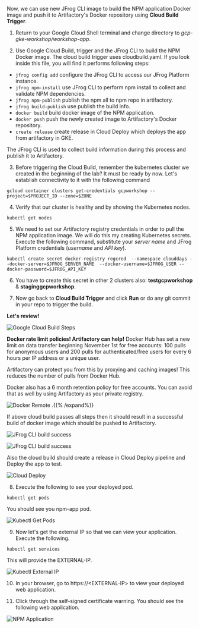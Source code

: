 Now, we can use new JFrog CLI image to build the NPM application Docker image and push it to Artifactory's Docker repository using **Cloud Build Trigger**.

1. Return to your Google Cloud Shell terminal and change directory to _gcp-gke-workshop/workshop-app_.

2. Use Google Cloud Build, trigger and the JFrog CLI to build the NPM Docker image. The cloud build trigger uses cloudbuild.yaml. If you look inside this file, you will find it performs following steps:

- `jfrog config add` configure the JFrog CLI to access our JFrog Platform instance.
- `jfrog npm-install` use JFrog CLI to perform npm install to collect and validate NPM dependencies.
- `jfrog npm-publish` publish the npm all to npm repo in artifactory. 
- `jfrog build-publish` use publish the build info.
- `docker build` build docker image of the NPM application.
- `docker push` push the newly created image to Artifactory's Docker repository.
- `create release` create release in Cloud Deploy which deploys the app from artifactory in GKE.

The JFrog CLI is used to collect build information during this process and publish it to Artifactory.

3. Before triggering the Cloud Build, remember the kubernetes cluster we created in the beginning of the lab? It must be ready by now. Let's establish connectivity to it with the following command

```
gcloud container clusters get-credentials gcpworkshop --project=$PROJECT_ID --zone=$ZONE

```

4. Verify that our cluster is healthy and by showing the Kubernetes nodes.

```
kubectl get nodes
```
 5. We need to set our Artifactory registry credentials in order to pull the NPM application image. We will do this my creating Kubernetes secrets. Execute the following command, substitute your _server name_ and JFrog Platform credentials (_username_ and _API key_).

``
kubectl create secret docker-registry regcred 
    --namespace clouddays
    --docker-server=$JFROG_SERVER_NAME 
    --docker-username=$JFROG_USER
    --docker-password=$JFROG_API_KEY
``

6. You have to create this secret in other 2 clusters also: **testgcpworkshop** & **staginggcpworkshop**.

7. Now go back to **Cloud Build Trigger** and click **Run** or do any git commit in your repo to trigger the build.

**Let's review!**

![Google Cloud Build Steps](../../docs/images/google-cloud-build-steps.png)

**Docker rate limit policies! Artifactory can help!**
Docker Hub has set a new limit on data transfer beginning November 1st for free accounts: 100 pulls for anonymous users and 200 pulls for authenticated/free users for every 6 hours per IP address or a unique user.

Artifactory can protect you from this by proxying and caching images! This reduces the number of pulls from Docker Hub.

Docker also has a 6 month retention policy for free accounts. You can avoid that as well by using Artifactory as your private registry.

![Docker Remote](../../docs/images/docker-remote.png)
.{{% /expand%}}

If above cloud build  passes all steps then it should result in a successful build of docker image which should be pushed to Artifactory.

![JFrog CLI build success](/images/cloud-build-result.png)

![JFrog CLI build success](/images/npm-app-docker-repo.png)

Also the cloud build should create a release in Cloud Deploy pipeline and Deploy the app to test.

![Cloud Deploy](/images/cloud-deploy-result.png)

8. Execute the following to see your deployed pod.

``
kubectl get pods
``

You should see you npm-app pod.

![Kubectl Get Pods](/images/kubectl-get-pods.png)

9. Now let's get the external IP so that we can view your application. Execute the following.

``
kubectl get services
``

This will provide the EXTERNAL-IP.

![Kubectl External IP](/images/kubectl-external-ip.png)

10. In your browser, go to https://\<EXTERNAL-IP\> to view your deployed web application. 

11. Click through the self-signed certificate warning. You should see the following web application.

![NPM Application](../../docs/images/npm-app.png)

